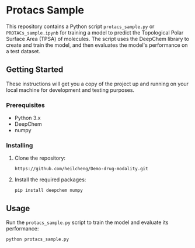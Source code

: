 # Protacs Sample

This repository contains a Python script `protacs_sample.py` or `PROTACs_sample.ipynb` for training a model to predict the Topological Polar Surface Area (TPSA) of molecules. The script uses the DeepChem library to create and train the model, and then evaluates the model's performance on a test dataset.

## Getting Started

These instructions will get you a copy of the project up and running on your local machine for development and testing purposes.

### Prerequisites

- Python 3.x
- DeepChem
- numpy

### Installing

1. Clone the repository:
    ```
    https://github.com/heilcheng/Demo-drug-modality.git
    ```
2. Install the required packages:
    ```
    pip install deepchem numpy
    ```

## Usage

Run the `protacs_sample.py` script to train the model and evaluate its performance:

```bash
python protacs_sample.py
